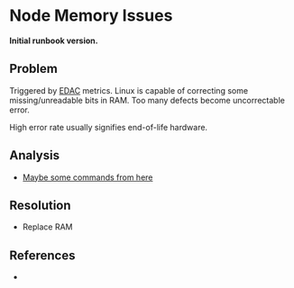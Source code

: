 # Node Memory Issues

**Initial runbook version.**

## Problem

Triggered by [EDAC](https://en.wikipedia.org/wiki/Error_detection_and_correction#LINUX-EDAC) metrics. Linux is capable of correcting some missing/unreadable bits in RAM. Too many defects become uncorrectable error.

High error rate usually signifies end-of-life hardware.

## Analysis
 * [Maybe some commands from here](https://github.com/mollypi/handbook/blob/master/how-tomd/how_to_identify_defective_dimm_from_edac_error_on_.md)

## Resolution
 * Replace RAM

## References
 * 
